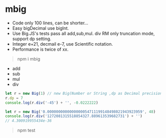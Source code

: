 # mbig

- Code only 100 lines, can be shorter...
- Easy bigDecimal use bigInt.
- Use Big.JS's tests pass all add,sub,mul. div RM only truncation mode, support dp setting.
- Integer e+21, decmail e-7, use Scientific notation.
- Performance is twice of xx.

> npm i mbig

- add
- sub
- mul
- div

```javascript
let r = new Big(1) // new Big(Number or String ,dp as Decimal precision)
r.dp = 7
console.log(r.div('-45') + '', -0.0222222)
```

```javascript
let r = new Big('0.0000000000000000054711199148498021943923959', 48)
console.log(r.div('1272081315518854327.889613539682731') + '')
// 4.300919955434e-36
```

> npm test
